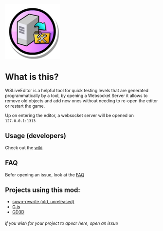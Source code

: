 <img src='logo.png' width='180'>

# What is this?

WSLiveEditor is a helpful tool for quick testing levels that are generated programmatically by a tool, by opening a Websocket Server it allows to remove old objects and add new ones without needing to re-open the editor or restart the game.

Up on entering the editor, a websocket server will be opened on `127.0.0.1:1313`

## Usage (developers)
Check out the [wiki](../../wiki).

## FAQ
Befor opening an issue, look at the [FAQ](../../wiki/FAQ)

## Projects using this mod:

- [spwn-rewrite (old, unreleased)](https://github.com/Spu7Nix/SPWN-language/tree/RWRT%C2%B2%E2%81%BB%E1%B5%87%CA%B8%E1%B5%97%E1%B5%89%E1%B6%9C%E1%B5%92%E1%B5%88%E1%B5%89)
- [G.js](https://github.com/RealSput/G.js)
- [GD3D](https://github.com/tbvns/GD3D)


###### if you wish for your project to apear here, open an issue
